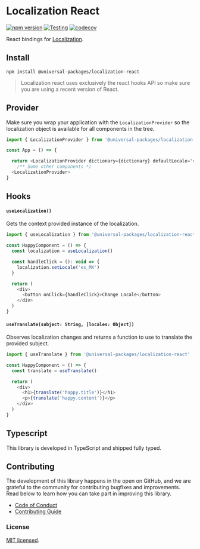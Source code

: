 # Localization React

[![npm version](https://badge.fury.io/js/@universal-packages%2Flocalization-react.svg)](https://www.npmjs.com/package/@universal-packages/localization-react)
[![Testing](https://github.com/universal-packages/universal-localization-react/actions/workflows/testing.yml/badge.svg)](https://github.com/universal-packages/universal-localization-react/actions/workflows/testing.yml)
[![codecov](https://codecov.io/gh/universal-packages/universal-localization-react/branch/main/graph/badge.svg?token=CXPJSN8IGL)](https://codecov.io/gh/universal-packages/universal-localization-react)

React bindings for [ Localization](https://github.com/universal-packages/universal-localization).

## Install

```shell
npm install @universal-packages/localization-react
```

> Localization react uses exclusively the react hooks API so make sure you are using a recent version of React.

## Provider

Make sure you wrap your application with the `LocalizationProvider` so the localization object is available for all components in the tree.

```js
import { LocalizationProvider } from '@universal-packages/localization-react'

const App = () => {

  return <LocalizationProvider dictionary={dictionary} defaultLocale="es-ES">
    /** Some other components */
  <LocalizationProvider>
}
```
## Hooks

#### **`useLocalization()`**

Gets the context provided instance of the localization.

```js
import { useLocalization } from '@universal-packages/localization-react'

const HappyComponent = () => {
  const localization = useLocalization()

  const handleClick = (): void => {
    localization.setLocale('es_MX')
  }

  return (
    <div>
      <button onClick={handleClick}>Change Locale</button>
    </div>
  )
}
```

#### **`useTranslate(subject: String, [locales: Object])`**

Observes localization changes and returns a function to use to translate the provided subject.

```js
import { useTranslate } from '@universal-packages/localization-react'

const HappyComponent = () => {
  const translate = useTranslate()

  return (
    <div>
      <h1>{translate('happy.title')}</h1>
      <p>{translate('happy.content')}</p>
    </div>
  )
}
```

## Typescript

This library is developed in TypeScript and shipped fully typed.

## Contributing

The development of this library happens in the open on GitHub, and we are grateful to the community for contributing bugfixes and improvements. Read below to learn how you can take part in improving this library.

- [Code of Conduct](./CODE_OF_CONDUCT.md)
- [Contributing Guide](./CONTRIBUTING.md)

### License

[MIT licensed](./LICENSE).

